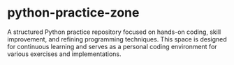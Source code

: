 # python-practice-zone
A structured Python practice repository focused on hands-on coding, skill improvement, and refining programming techniques. This space is designed for continuous learning and serves as a personal coding environment for various exercises and implementations.
